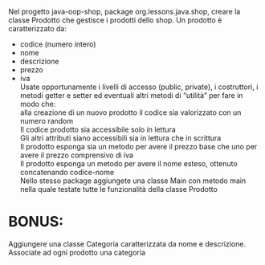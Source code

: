Nel progetto java-oop-shop, package org.lessons.java.shop, creare la classe Prodotto che gestisce i prodotti dello shop.
Un prodotto è caratterizzato da:<br/>
- codice (numero intero) <br/>
- nome <br/>
- descrizione<br/>
- prezzo<br/>
- iva<br/>
Usate opportunamente i livelli di accesso (public, private), i costruttori, i metodi getter e setter ed eventuali altri metodi di “utilità” per fare in modo che:<br/>
alla creazione di un nuovo prodotto il codice sia valorizzato con un numero random<br/>
Il codice prodotto sia accessibile solo in lettura<br/>
Gli altri attributi siano accessibili sia in lettura che in scrittura<br/>
Il prodotto esponga sia un metodo per avere il prezzo base che uno per avere il prezzo comprensivo di iva<br/>
Il prodotto esponga un metodo per avere il nome esteso, ottenuto concatenando codice-nome<br/>
Nello stesso package aggiungete una classe Main con metodo main nella quale testate tutte le funzionalità della classe Prodotto<br/>
# BONUS:<br/>
Aggiungere una classe Categoria caratterizzata da nome e descrizione. Associate ad ogni prodotto una categoria
